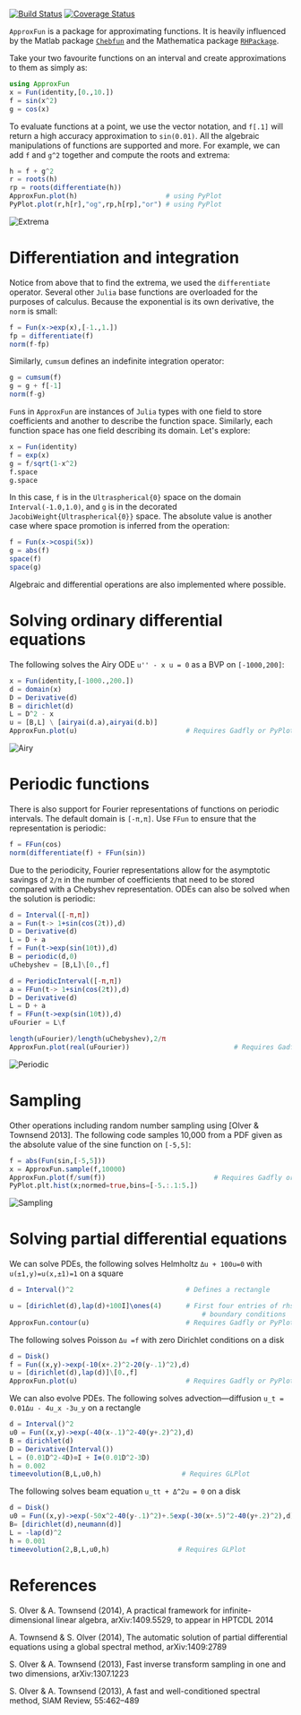 [![Build Status](https://travis-ci.org/ApproxFun/ApproxFun.jl.svg?branch=master)](https://travis-ci.org/ApproxFun/ApproxFun.jl) [![Coverage Status](https://img.shields.io/coveralls/ApproxFun/ApproxFun.jl.svg)](https://coveralls.io/r/ApproxFun/ApproxFun.jl?branch=master)

`ApproxFun` is a package for approximating functions. It is heavily influenced by the Matlab 
package [`Chebfun`](http://www.chebfun.org) and the Mathematica package [`RHPackage`](http://www.maths.usyd.edu.au/u/olver/projects/RHPackage.html).



Take your two favourite functions on an interval and create approximations to them as simply as:

```julia
using ApproxFun
x = Fun(identity,[0.,10.])
f = sin(x^2)
g = cos(x)
```

To evaluate functions at a point, we use the vector notation, and `f[.1]` will return a high
accuracy approximation to `sin(0.01)`. All the algebraic manipulations of functions 
are supported and more.  For example, we can add `f` and `g^2` together and compute 
the roots and extrema:

```julia
h = f + g^2
r = roots(h)
rp = roots(differentiate(h))
ApproxFun.plot(h)                      # using PyPlot
PyPlot.plot(r,h[r],"og",rp,h[rp],"or") # using PyPlot
```

![Extrema](https://github.com/ApproxFun/ApproxFun.jl/raw/master/images/extrema.png)


# Differentiation and integration	


Notice from above that to find the extrema, we used the `differentiate` operator. Several other `Julia`
base functions are overloaded for the purposes of calculus. Because the exponential is its own
derivative, the `norm` is small:

```julia
f = Fun(x->exp(x),[-1.,1.])
fp = differentiate(f)
norm(f-fp)
```

Similarly, `cumsum` defines an indefinite integration operator:

```julia
g = cumsum(f)
g = g + f[-1]
norm(f-g)
```

`Fun`s in `ApproxFun` are instances of `Julia` types with one field to store coefficients and another
to describe the function space. Similarly, each function space has one field describing 
its domain. Let's explore:

```julia
x = Fun(identity)
f = exp(x)
g = f/sqrt(1-x^2)
f.space
g.space
```

In this case, `f` is in the `Ultraspherical{0}` space on the domain `Interval(-1.0,1.0)`, and
`g` is in the decorated `JacobiWeight{Ultraspherical{0}}` space. The absolute value is 
another case where space promotion is inferred from the operation:

```julia
f = Fun(x->cospi(5x))
g = abs(f)
space(f)
space(g)
```

Algebraic and differential operations are also implemented where possible.


# Solving ordinary differential equations


The following solves the Airy ODE `u'' - x u = 0` as a BVP on `[-1000,200]`:

```julia
x = Fun(identity,[-1000.,200.])
d = domain(x)
D = Derivative(d)
B = dirichlet(d)
L = D^2 - x
u = [B,L] \ [airyai(d.a),airyai(d.b)]
ApproxFun.plot(u)						    # Requires Gadfly or PyPlot
```

![Airy](https://github.com/ApproxFun/ApproxFun.jl/raw/master/images/airy.png)


# Periodic functions


There is also support for Fourier representations of functions on periodic intervals. 
The default domain is `[-π,π]`. Use `FFun` to ensure that the representation is periodic:

```julia
f = FFun(cos)
norm(differentiate(f) + FFun(sin))
```

Due to the periodicity, Fourier representations allow for the asymptotic savings of `2/π` 
in the number of coefficients that need to be stored compared with a Chebyshev representation. 
ODEs can also be solved when the solution is periodic:

```julia
d = Interval([-π,π])
a = Fun(t-> 1+sin(cos(2t)),d)
D = Derivative(d)
L = D + a
f = Fun(t->exp(sin(10t)),d)
B = periodic(d,0)
uChebyshev = [B,L]\[0.,f]

d = PeriodicInterval([-π,π])
a = FFun(t-> 1+sin(cos(2t)),d)
D = Derivative(d)
L = D + a
f = FFun(t->exp(sin(10t)),d)
uFourier = L\f

length(uFourier)/length(uChebyshev),2/π
ApproxFun.plot(real(uFourier))						    # Requires Gadfly or PyPlot
```

![Periodic](https://github.com/ApproxFun/ApproxFun.jl/raw/master/images/periodic.png)


# Sampling	


Other operations including random number sampling using [Olver & Townsend 2013].  The 
following code samples 10,000 from a PDF given as the absolute value of the sine function on `[-5,5]`:

```julia
f = abs(Fun(sin,[-5,5]))
x = ApproxFun.sample(f,10000)
ApproxFun.plot(f/sum(f))                           # Requires Gadfly or PyPlot
PyPlot.plt.hist(x;normed=true,bins=[-5.:.1:5.])
```

![Sampling](https://github.com/ApproxFun/ApproxFun.jl/raw/master/images/sample.png)


# Solving partial differential equations


We can solve PDEs, the following solves Helmholtz `Δu + 100u=0` with `u(±1,y)=u(x,±1)=1`
on a square

```julia
d = Interval()^2          					# Defines a rectangle

u = [dirichlet(d),lap(d)+100I]\ones(4)		# First four entries of rhs are 
    											# boundary conditions
ApproxFun.contour(u)						# Requires Gadfly or PyPlot
```

The following solves Poisson `Δu =f` with zero Dirichlet conditions
on a disk

```julia
d = Disk()
f = Fun((x,y)->exp(-10(x+.2)^2-20(y-.1)^2),d) 
u = [dirichlet(d),lap(d)]\[0.,f]
ApproxFun.plot(u)                           # Requires Gadfly or PyPlot
```

We can also evolve PDEs.  The following solves advection—diffusion 
`u_t = 0.01Δu - 4u_x -3u_y` on a rectangle

```julia
d = Interval()^2
u0 = Fun((x,y)->exp(-40(x-.1)^2-40(y+.2)^2),d)
B = dirichlet(d)
D = Derivative(Interval())
L = (0.01D^2-4D)⊗I + I⊗(0.01D^2-3D)
h = 0.002
timeevolution(B,L,u0,h)                    # Requires GLPlot
```

The following solves beam equation `u_tt + Δ^2u = 0`
on a disk

```julia
d = Disk()
u0 = Fun((x,y)->exp(-50x^2-40(y-.1)^2)+.5exp(-30(x+.5)^2-40(y+.2)^2),d)
B= [dirichlet(d),neumann(d)]
L = -lap(d)^2
h = 0.001
timeevolution(2,B,L,u0,h)                 # Requires GLPlot
```



	
# References

S. Olver & A. Townsend (2014), A practical framework for infinite-dimensional linear algebra, arXiv:1409.5529, to appear in HPTCDL 2014

A. Townsend & S. Olver (2014), The automatic solution of partial differential equations using a global spectral method, arXiv:1409:2789

S. Olver & A. Townsend (2013), Fast inverse transform sampling in one and two dimensions, arXiv:1307.1223

S. Olver & A. Townsend (2013), A fast and well-conditioned spectral method, SIAM Review, 55:462–489
	
